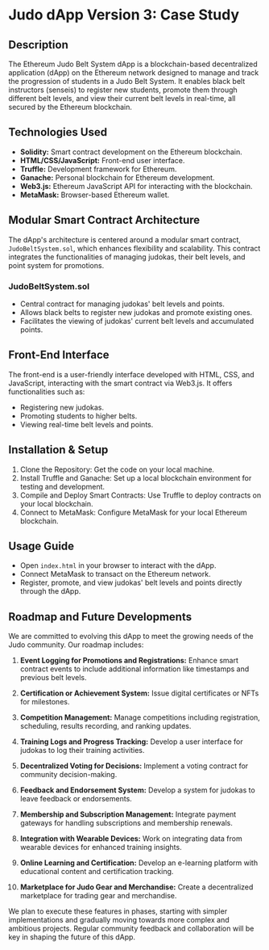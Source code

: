 # Judo dApp Version 3: Case Study

## Description
The Ethereum Judo Belt System dApp is a blockchain-based decentralized application (dApp) on the Ethereum network designed to manage and track the progression of students in a Judo Belt System. It enables black belt instructors (senseis) to register new students, promote them through different belt levels, and view their current belt levels in real-time, all secured by the Ethereum blockchain.

## Technologies Used
- **Solidity:** Smart contract development on the Ethereum blockchain.
- **HTML/CSS/JavaScript:** Front-end user interface.
- **Truffle:** Development framework for Ethereum.
- **Ganache:** Personal blockchain for Ethereum development.
- **Web3.js:** Ethereum JavaScript API for interacting with the blockchain.
- **MetaMask:** Browser-based Ethereum wallet.

## Modular Smart Contract Architecture
The dApp's architecture is centered around a modular smart contract, `JudoBeltSystem.sol`, which enhances flexibility and scalability. This contract integrates the functionalities of managing judokas, their belt levels, and point system for promotions.

### JudoBeltSystem.sol
- Central contract for managing judokas' belt levels and points.
- Allows black belts to register new judokas and promote existing ones.
- Facilitates the viewing of judokas' current belt levels and accumulated points.

## Front-End Interface
The front-end is a user-friendly interface developed with HTML, CSS, and JavaScript, interacting with the smart contract via Web3.js. It offers functionalities such as:
- Registering new judokas.
- Promoting students to higher belts.
- Viewing real-time belt levels and points.

## Installation & Setup
1. Clone the Repository: Get the code on your local machine.
2. Install Truffle and Ganache: Set up a local blockchain environment for testing and development.
3. Compile and Deploy Smart Contracts: Use Truffle to deploy contracts on your local blockchain.
4. Connect to MetaMask: Configure MetaMask for your local Ethereum blockchain.

## Usage Guide
- Open `index.html` in your browser to interact with the dApp.
- Connect MetaMask to transact on the Ethereum network.
- Register, promote, and view judokas' belt levels and points directly through the dApp.

## Roadmap and Future Developments
We are committed to evolving this dApp to meet the growing needs of the Judo community. Our roadmap includes:

1. **Event Logging for Promotions and Registrations:** Enhance smart contract events to include additional information like timestamps and previous belt levels.

2. **Certification or Achievement System:** Issue digital certificates or NFTs for milestones.

3. **Competition Management:** Manage competitions including registration, scheduling, results recording, and ranking updates.

4. **Training Logs and Progress Tracking:** Develop a user interface for judokas to log their training activities.

5. **Decentralized Voting for Decisions:** Implement a voting contract for community decision-making.

6. **Feedback and Endorsement System:** Develop a system for judokas to leave feedback or endorsements.

7. **Membership and Subscription Management:** Integrate payment gateways for handling subscriptions and membership renewals.

8. **Integration with Wearable Devices:** Work on integrating data from wearable devices for enhanced training insights.

9. **Online Learning and Certification:** Develop an e-learning platform with educational content and certification tracking.

10. **Marketplace for Judo Gear and Merchandise:** Create a decentralized marketplace for trading gear and merchandise.

We plan to execute these features in phases, starting with simpler implementations and gradually moving towards more complex and ambitious projects. Regular community feedback and collaboration will be key in shaping the future of this dApp.
